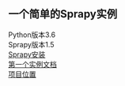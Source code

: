 ## 一个简单的Sprapy实例
Python版本3.6  
Sprapy版本1.5  
[Sprapy安装]('安装文档.md')  
[第一个实例文档]('第一个实例.md')  
[项目位置]('tutorial')  
